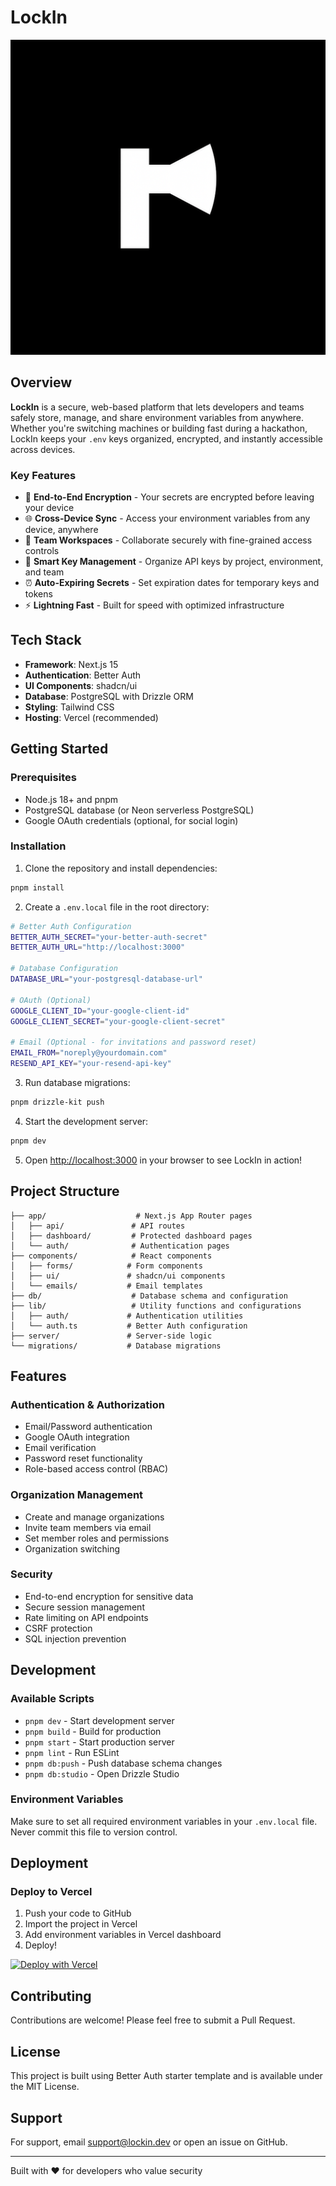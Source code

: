 # LockIn

![LockIn](public/better-auth-starter.png)

## Overview

**LockIn** is a secure, web-based platform that lets developers and teams safely store, manage, and share environment variables from anywhere. Whether you're switching machines or building fast during a hackathon, LockIn keeps your `.env` keys organized, encrypted, and instantly accessible across devices.

### Key Features

- 🔐 **End-to-End Encryption** - Your secrets are encrypted before leaving your device
- 🌐 **Cross-Device Sync** - Access your environment variables from any device, anywhere
- 👥 **Team Workspaces** - Collaborate securely with fine-grained access controls
- 🔑 **Smart Key Management** - Organize API keys by project, environment, and team
- ⏰ **Auto-Expiring Secrets** - Set expiration dates for temporary keys and tokens
- ⚡ **Lightning Fast** - Built for speed with optimized infrastructure

## Tech Stack

- **Framework**: Next.js 15
- **Authentication**: Better Auth
- **UI Components**: shadcn/ui
- **Database**: PostgreSQL with Drizzle ORM
- **Styling**: Tailwind CSS
- **Hosting**: Vercel (recommended)

## Getting Started

### Prerequisites

- Node.js 18+ and pnpm
- PostgreSQL database (or Neon serverless PostgreSQL)
- Google OAuth credentials (optional, for social login)

### Installation

1. Clone the repository and install dependencies:

```bash
pnpm install
```

2. Create a `.env.local` file in the root directory:

```bash
# Better Auth Configuration
BETTER_AUTH_SECRET="your-better-auth-secret"
BETTER_AUTH_URL="http://localhost:3000"

# Database Configuration
DATABASE_URL="your-postgresql-database-url"

# OAuth (Optional)
GOOGLE_CLIENT_ID="your-google-client-id"
GOOGLE_CLIENT_SECRET="your-google-client-secret"

# Email (Optional - for invitations and password reset)
EMAIL_FROM="noreply@yourdomain.com"
RESEND_API_KEY="your-resend-api-key"
```

3. Run database migrations:

```bash
pnpm drizzle-kit push
```

4. Start the development server:

```bash
pnpm dev
```

5. Open [http://localhost:3000](http://localhost:3000) in your browser to see LockIn in action!

## Project Structure

```
├── app/                    # Next.js App Router pages
│   ├── api/               # API routes
│   ├── dashboard/         # Protected dashboard pages
│   └── auth/              # Authentication pages
├── components/            # React components
│   ├── forms/            # Form components
│   ├── ui/               # shadcn/ui components
│   └── emails/           # Email templates
├── db/                    # Database schema and configuration
├── lib/                   # Utility functions and configurations
│   ├── auth/             # Authentication utilities
│   └── auth.ts           # Better Auth configuration
├── server/               # Server-side logic
└── migrations/           # Database migrations
```

## Features

### Authentication & Authorization
- Email/Password authentication
- Google OAuth integration
- Email verification
- Password reset functionality
- Role-based access control (RBAC)

### Organization Management
- Create and manage organizations
- Invite team members via email
- Set member roles and permissions
- Organization switching

### Security
- End-to-end encryption for sensitive data
- Secure session management
- Rate limiting on API endpoints
- CSRF protection
- SQL injection prevention

## Development

### Available Scripts

- `pnpm dev` - Start development server
- `pnpm build` - Build for production
- `pnpm start` - Start production server
- `pnpm lint` - Run ESLint
- `pnpm db:push` - Push database schema changes
- `pnpm db:studio` - Open Drizzle Studio

### Environment Variables

Make sure to set all required environment variables in your `.env.local` file. Never commit this file to version control.

## Deployment

### Deploy to Vercel

1. Push your code to GitHub
2. Import the project in Vercel
3. Add environment variables in Vercel dashboard
4. Deploy!

[![Deploy with Vercel](https://vercel.com/button)](https://vercel.com/new/clone?repository-url=https://github.com/yourusername/lockin)

## Contributing

Contributions are welcome! Please feel free to submit a Pull Request.

## License

This project is built using Better Auth starter template and is available under the MIT License.

## Support

For support, email support@lockin.dev or open an issue on GitHub.

---

Built with ❤️ for developers who value security
